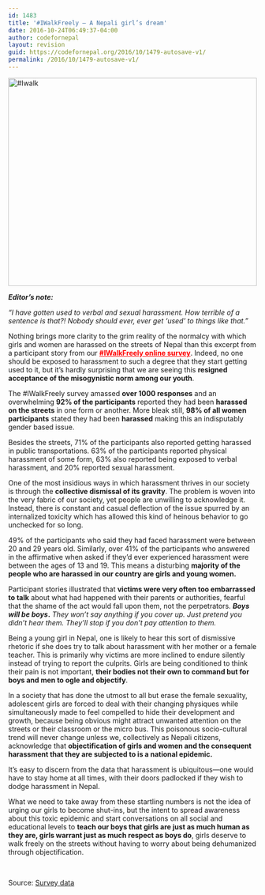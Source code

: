 ```yaml
---
id: 1483
title: '#IWalkFreely – A Nepali girl’s dream'
date: 2016-10-24T06:49:37-04:00
author: codefornepal
layout: revision
guid: https://codefornepal.org/2016/10/1479-autosave-v1/
permalink: /2016/10/1479-autosave-v1/
---
```

[<img class="alignnone size-full wp-image-1397" src="https://codefornepal.org/wp-content/uploads/2016/08/Screen-Shot-2016-08-04-at-9.53.05-AM.png" alt="#Iwalk" width="100%" height="421" srcset="https://codefornepal.org/wp-content/uploads/2016/08/Screen-Shot-2016-08-04-at-9.53.05-AM.png 613w, https://codefornepal.org/wp-content/uploads/2016/08/Screen-Shot-2016-08-04-at-9.53.05-AM-300x206.png 300w" sizes="(max-width: 613px) 100vw, 613px" />](https://codefornepal.org/wp-content/uploads/2016/08/Screen-Shot-2016-08-04-at-9.53.05-AM.png)

_<span style="font-weight: 400;"><strong>Editor&#8217;s note: </strong></span>_

_<span style="font-weight: 400;">“</span><span style="font-weight: 400;">I have gotten used to verbal and sexual harassment. How terrible of a sentence is that?! Nobody should ever, ever get ‘used’ to things like that.</span>_<span style="font-weight: 400;"><em>”</em> </span>

<span style="font-weight: 400;">Nothing brings more clarity to the grim reality of the normalcy with which girls and women are harassed on the streets of Nepal than this excerpt from a participant story from our <span style="color: #ff0000;"><strong><a style="color: #ff0000;" href="https://docs.google.com/forms/d/e/1FAIpQLSfK52N4efRF4yDZAwgfHP9bIunfvE1uru1wYd2K0U5Sfe_EGA/viewform?c=0&w=1">#IWalkFreely online survey</a></strong></span>. Indeed, no one should be exposed to harassment to such a degree that they start getting used to it, but it’s hardly surprising that we are seeing this <strong>resigned acceptance of the misogynistic norm among our youth</strong>. </span>

<span style="font-weight: 400;">The #IWalkFreely survey amassed <strong>over 1000 responses</strong> and an overwhelming <strong>92% of the participants</strong> reported they had been <strong>harassed on the streets</strong> in one form or another. More bleak still, <strong>98% of all women participants</strong> stated they had been <strong>harassed</strong> making this an indisputably gender based issue. </span>

<span style="font-weight: 400;">Besides the streets, 71% of the participants also reported getting harassed in public transportations. 63% of the participants reported physical harassment of some form, 63% also reported being exposed to verbal harassment, and 20% reported sexual harassment. </span>



<span style="font-weight: 400;">One of the most insidious ways in which harassment thrives in our society is through the <strong>collective dismissal of its gravity</strong>. The problem is woven into the very fabric of our society, yet people are unwilling to acknowledge it. Instead, there is constant and casual deflection of the issue spurred by an internalized toxicity which has allowed this kind of heinous behavior to go unchecked for so long. </span>

<span style="font-weight: 400;">49% of the participants who said they had faced harassment were between 20 and 29 years old. Similarly, over 41% of the participants who answered in the affirmative when asked if they’d ever experienced harassment were between the ages of 13 and 19. This means a disturbing <strong>majority of the people who are harassed in our country are girls and young women.</strong></span>

<span style="font-weight: 400;">Participant stories illustrated that <strong>victims were very often too embarrassed to talk</strong> about what had happened with their parents or authorities, fearful that the shame of the act would fall upon them, not the perpetrators. </span>**_Boys will be boys_**<span style="font-weight: 400;"><strong>.</strong> </span>_<span style="font-weight: 400;">They won’t say anything if you cover up. Just pretend you didn’t hear them. They’ll stop if you don’t pay attention to them. </span>_

<span style="font-weight: 400;">Being a young girl in Nepal, one is likely to hear this sort of dismissive rhetoric if she does try to talk about harassment with her mother or a female teacher. This is primarily why victims are more inclined to endure silently instead of trying to report the culprits. Girls are being conditioned to think their pain is not important, <strong>their bodies not their own to command but for boys and men to ogle and objectify</strong>. </span>

<span style="font-weight: 400;">In a society that has done the utmost to all but erase the female sexuality, adolescent girls are forced to deal with their changing physiques while simultaneously made to feel compelled to hide their development and growth, because being obvious might attract unwanted attention on the streets or their classroom or the micro bus. This poisonous socio-cultural trend will never change unless we, collectively as Nepali citizens, acknowledge that <strong>objectification of girls and women and the consequent harassment that they are subjected to is a national epidemic.</strong>  </span><span style="font-weight: 400;"> </span>

<span style="font-weight: 400;">It’s easy to discern from the data that harassment is ubiquitous—one would have to stay home at all times, with their doors padlocked if they wish to dodge harassment in Nepal. </span>

<span style="font-weight: 400;">What we need to take away from these startling numbers is not the idea of urging our girls to become shut-ins, but the intent to spread awareness about this toxic epidemic and start conversations on all social and educational levels to <strong>teach our boys that girls are just as much human as they are, girls warrant just as much respect as boys do</strong>, girls deserve to walk freely on the streets without having to worry about being dehumanized through objectification.</span>

&nbsp;

Source: [Survey data](https://docs.google.com/spreadsheets/d/1NycBvZleT-t_os3bIETpNqIGJx1VH2a8xBywBRi2J1U/edit?usp=sharing)